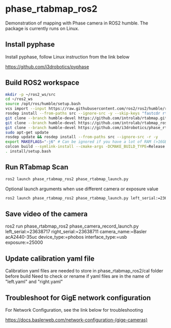 # phase_rtabmap_ros2
Demonstration of mapping with Phase camera in ROS2 humble.
The package is currently runs on Linux.

## Install pyphase
Install pyphase, follow Linux instruction from the link below

https://github.com/i3drobotics/pyphase

## Build ROS2 workspace
```bash
mkdir -p ~/ros2_ws/src
cd ~/ros2_ws
source /opt/ros/humble/setup.bash
vcs import --input https://raw.githubusercontent.com/ros2/ros2/humble/ros2.repos src
rosdep install --from-paths src --ignore-src -y --skip-keys "fastcdr rti-connext-dds-6.0.1 urdfdom_headers"
git clone --branch humble-devel https://github.com/introlab/rtabmap.git src/rtabmap
git clone --branch humble-devel https://github.com/introlab/rtabmap_ros.git src/rtabmap_ros
git clone --branch humble-devel https://github.com/i3drobotics/phase_rtabmap_ros2.git src/phase_rtabmap_ros2
sudo apt-get update
rosdep update && rosdep install --from-paths src --ignore-src -r -y
export MAKEFLAGS="-j6" # Can be ignored if you have a lot of RAM (>16GB)
colcon build --symlink-install --cmake-args -DCMAKE_BUILD_TYPE=Release
. install/setup.bash
```

## Run RTabmap Scan
```bash
ros2 launch phase_rtabmap_ros2 phase_rtabmap_launch.py 
```
Optional launch arguments when use different camera or exposure value
```bash
ros2 launch phase_rtabmap_ros2 phase_rtabmap_launch.py left_serial:=23638717 right_serial:=23638711 camera_name:=Basler acA2440-35uc device_type:=phobos interface_type:=usb exposure:=25000
```

## Save video of the camera
ros2 run phase_rtabmap_ros2 phase_camera_record_launch.py  left_serial:=23638717 right_serial:=23638711 camera_name:=Basler acA2440-35uc device_type:=phobos interface_type:=usb exposure:=25000

## Update calibration yaml file
Calibration yaml files are needed to store in phase_rtabmap_ros2/cal folder before build
Need to check or rename if yaml files are in the name of "left.yaml" and "right.yaml"

## Troubleshoot for GigE network configuration
For Network Configuration, see the link below for troubleshooting

https://docs.baslerweb.com/network-configuration-(gige-cameras)
